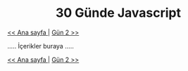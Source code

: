 <div align="center">
  <h1> 30 Günde Javascript</h1>
</div>

[<< Ana sayfa ](../README.md) | [Gün 2 >>](../gün-2/gun-2.md)

.....
İçerikler buraya
.....

[<< Ana sayfa ](../README.md) | [Gün 2 >>](../gün-2/gun-2.md)